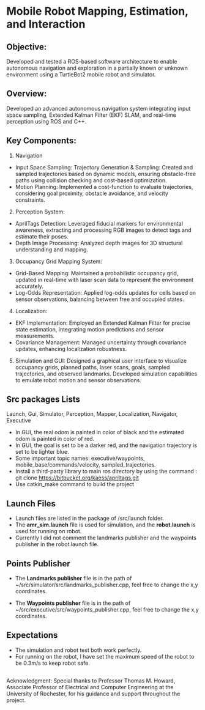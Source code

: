 # Mobile Robot Mapping, Estimation, and Interaction 

## Objective:
Developed and tested a ROS-based software architecture to enable autonomous navigation and exploration in a partially known or unknown environment using a TurtleBot2 mobile robot and simulator.

## Overview: 
Developed an advanced autonomous navigation system integrating input space sampling, Extended Kalman Filter (EKF) SLAM, and real-time perception using ROS and C++.

## Key Components:
1. Navigation
* Input Space Sampling: Trajectory Generation & Sampling: Created and sampled trajectories based on dynamic models, ensuring obstacle-free paths using collision checking and cost-based optimization.
* Motion Planning: Implemented a cost-function to evaluate trajectories, considering goal proximity, obstacle avoidance, and velocity constraints.

2. Perception System:
* AprilTags Detection: Leveraged fiducial markers for environmental awareness, extracting and processing RGB images to detect tags and estimate their poses.
* Depth Image Processing: Analyzed depth images for 3D structural understanding and mapping.

3. Occupancy Grid Mapping System:
* Grid-Based Mapping: Maintained a probabilistic occupancy grid, updated in real-time with laser scan data to represent the environment accurately.
* Log-Odds Representation: Applied log-odds updates for cells based on sensor observations, balancing between free and occupied states.

4. Localization:
* EKF Implementation: Employed an Extended Kalman Filter for precise state estimation, integrating motion predictions and sensor measurements.
* Covariance Management: Managed uncertainty through covariance updates, enhancing localization robustness.

5. Simulation and GUI: Designed a graphical user interface to visualize occupancy grids, planned paths, laser scans, goals, sampled trajectories, and observed landmarks. Developed simulation capabilities to emulate robot motion and sensor observations.

## Src packages Lists
Launch, Gui, Simulator, Perception, Mapper, Localization, Navigator, Executive
* In GUI, the real odom is painted in color of black and the estimated odom is painted in color of red.
* In GUI, the goal is set to be a darker red, and the navigation trajectory is set to be lighter blue. 
* Some important topic names: executive/waypoints, mobile_base/commands/velocity, sampled_trajectories.
* Install a third-party library to main ros directory by using the command :
  git clone https://bitbucket.org/kaess/apriltags.git
* Use catkin_make command to build the project
  
## Launch Files 
* Launch files are listed in the package of /src/launch folder. 
* The **amr_sim.launch** file is used for simulation, and the **robot.launch** is used for running on robot.
* Currently I did not comment the landmarks publisher and the waypoints publisher in the robot.launch file. 
 

## Points Publisher
* The **Landmarks publisher** file is in the path of ~/src/simulator/src/landmarks_publisher.cpp, feel free to change the x,y coordinates.

* The **Waypoints publisher** file is in the path of ~/src/executive/src/waypoints_publisher.cpp, feel free to change the x,y coordinates.

## Expectations
* The simulation and robot test both work perfectly.
* For running on the robot, I have set the maximum speed of the robot to be 0.3m/s to keep robot safe.

##
Acknowledgment: Special thanks to Professor Thomas M. Howard, Associate Professor of Electrical and Computer Engineering at the University of Rochester, for his guidance and support throughout the project.
